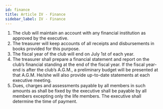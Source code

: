 ```yaml
---
id: finance
title: Article IV - Finance
sidebar_label: IV - Finance
---
```


1. The club will maintain an account with any financial institution as approved by the executive.
2. The treasurer will keep accounts of all receipts and disbursements in books provided for this purpose.
3. The fiscal year of the club will end on July 1st of each year.
4. The treasurer shall prepare a financial statement and report on the club’s financial standing at the end of the fiscal year. If the fiscal year-end is after the club’s A.G.M., a preliminary budget will be presented at that A.G.M. He/she will also provide up-to-date statements at each executive meeting.
5. Dues, charges and assessments payable by all members in such amounts as shall be fixed by the executive shall be payable by all members excepting only the life members. The executive shall determine the time of payment.